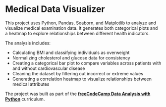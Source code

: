 # Medical Data Visualizer  

This project uses Python, Pandas, Seaborn, and Matplotlib to analyze and visualize medical examination data. It generates both categorical plots and a heatmap to explore relationships between different health indicators.  

The analysis includes:  

- Calculating BMI and classifying individuals as overweight  
- Normalizing cholesterol and glucose data for consistency  
- Creating a categorical bar plot to compare variables across patients with and without cardiovascular disease  
- Cleaning the dataset by filtering out incorrect or extreme values  
- Generating a correlation heatmap to visualize relationships between medical attributes  

The project was built as part of the **[freeCodeCamp Data Analysis with Python](https://www.freecodecamp.org/learn/data-analysis-with-python/data-analysis-with-python-projects/medical-data-visualizer)** curriculum.  
